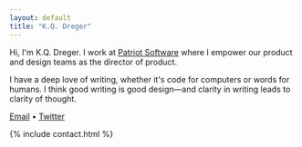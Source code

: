 ```yaml
---
layout: default
title: "K.Q. Dreger"
---
```


Hi, I'm K.Q. Dreger. I work at [Patriot Software](https://patriotsoftware.com/) where I empower our product and design teams as the director of product. 

I have a deep love of writing, whether it's code for computers or words for humans. I think good writing is good design—and clarity in writing leads to clarity of thought. 

[Email][] &bull; [Twitter][]

[about this site]: /about-site 
[email]: https://audaciousfox.net/masthead
[twitter]: https://twitter.com/dreger



<!-- ### Blog posts

<ul>
{% for post in site.posts  %}
<li><a href="{{ post.url }}">{{ post.title }}</a> &mdash; <em>{{ post.date | date: "%B %e, %Y" }}</em></li>
{% endfor %}
</ul> -->

{% include contact.html %}




